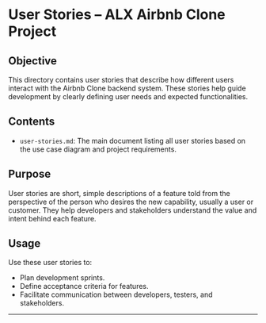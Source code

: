 # User Stories – ALX Airbnb Clone Project

## Objective

This directory contains user stories that describe how different users interact with the Airbnb Clone backend system. These stories help guide development by clearly defining user needs and expected functionalities.

## Contents

- `user-stories.md`: The main document listing all user stories based on the use case diagram and project requirements.

## Purpose

User stories are short, simple descriptions of a feature told from the perspective of the person who desires the new capability, usually a user or customer. They help developers and stakeholders understand the value and intent behind each feature.

## Usage

Use these user stories to:

- Plan development sprints.
- Define acceptance criteria for features.
- Facilitate communication between developers, testers, and stakeholders.

---
